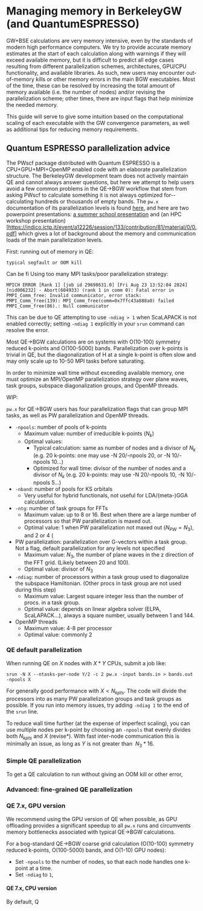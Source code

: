 # Managing memory in BerkeleyGW (and QuantumESPRESSO)

GW+BSE calculations are very memory intensive, even by the standards of modern high performance computers. We try to provide accurate memory estimates at the start of each calculation along with warnings if they will exceed available memory, but it is difficult to predict all edge cases resulting from different parallelization schemes, architectures, GPU/CPU functionality, and available libraries. As such, new users may encounter out-of-memory kills or other memory errors in the main BGW executables. Most of the time, these can be resolved by increasing the total amount of memory available (i.e. the number of nodes) and/or revising the parallelization scheme; other times, there are input flags that help minimize the needed memory.

This guide will serve to give some intuition based on the computational scaling of each executable with the GW convergence parameters, as well as additional tips for reducing memory requirements.

## Quantum ESPRESSO parallelization advice

The PWscf package distributed with Quantum ESPRESSO is a CPU+GPU+MPI+OpenMP enabled code with an elaborate parallelization structure. The BerkeleyGW development team does not actively maintain QE and cannot always answer questions, but here we attempt to help users avoid a few common problems in the QE->BGW workflow that stem from asking PWscf to calculate something it is not always optimized for--calculating hundreds or thousands of empty bands. The `pw.x` documentation of its parallelization levels is found [here](https://www.quantum-espresso.org/Doc/user_guide/node20.html), and here are two powerpoint presentations: [a summer school presentation](https://indico.ictp.it/event/9616/session/53/contribution/89/material/slides/0.pdf) and (an HPC workshop presentation)[https://indico.ictp.it/event/a12226/session/133/contribution/81/material/0/0.pdf] which gives a lot of background about the memory and communication loads of the main parallelization levels.

First: running out of memory in QE:
```
typical segfault or OOM kill
```
Can be fi
Using too many MPI tasks/poor parallelization strategy:
```
MPICH ERROR [Rank 1] [job id 29698631.0] [Fri Aug 23 13:52:04 2024] [nid006232] - Abort(604933) (rank 1 in comm 0): Fatal error in PMPI_Comm_free: Invalid communicator, error stack:
PMPI_Comm_free(139): MPI_Comm_free(comm=0x7ffc43a888a0) failed
PMPI_Comm_free(86).: Null communicator
```
This can be due to QE attempting to use `-ndiag > 1` when ScaLAPACK is not enabled correctly; setting `-ndiag 1` explicitly in your `srun` command can resolve the error.



Most QE->BGW calculations are on systems with O(10-100) symmetry reduced k-points and O(100-5000) bands. Parallelization over k-points is trivial in QE, but the diagonalization of H at a single k-point is often slow and may only scale up to 10-50 MPI tasks before saturating. 

In order to minimize wall time without exceeding available memory, one must optimize an MPI/OpenMP parallelization strategy over plane waves, task groups, subspace diagonalization groups, and OpenMP threads.

WIP:

`pw.x` for QE->BGW users has four parallelization flags that can group MPI tasks, as well as PW parallelization and OpenMP threads.
* `-npools`: number of pools of k-points
  * Maximum value: number of irreducible k-points ($N_k$)
  * Optimal values:
    * Typical calculation: same as number of nodes and a divisor of $N_k$ (e.g. 20 k-points: one may use -N 20/-npools 20, or -N 10/-npools 10...)
    * Optimized for wall time: divisor of the number of nodes and a divisor of $N_k$ (e.g. 20 k-points: may use -N 20/-npools 10, -N 10/-npools 5...)
* `-nband`: number of pools for KS orbitals
  * Very useful for hybrid functionals, not useful for LDA/(meta-)GGA calculations.
* `-ntg`: number of task groups for FFTs
  * Maximum value: up to 8 or 16. Best when there are a large number of processors so that PW parallelization is maxed out. 
  * Optimal value: 1 when PW parallelization not maxed out ($N_{PW}=N_3$), and 2 or 4 (
* PW parallelization: parallelization over G-vectors within a task group. Not a flag, default parallelization for any levels not specified
  * Maximum value: $N_3$, the number of plane waves in the z direction of the FFT grid. (Likely between 20 and 100).
  * Optimal value: divisor of $N_3$
* `-ndiag`: number of processors within a task group used to diagonalize the subspace Hamiltonian. (Other procs in task group are not used during this step)
  * Maximum value: Largest square integer less than the number of procs. in a task group.
  * Optimal value: depends on linear algebra solver (ELPA, ScaLAPACK...), always a square number, usually between 1 and 144.
* OpenMP threads
  * Maximum value: 4-8 per processor
  * Optimal value: commonly 2

### QE default parallelization
When running QE on $X$ nodes with $X*Y$ CPUs, submit a job like:
```
srun -N X --ntasks-per-node Y/2 -c 2 pw.x -input bands.in > bands.out -npools X
```
For generally good performance with $X < N_{kpts}$. The code will divide the processors into as many PW parallelization groups and task groups as possible. If you run into memory issues, try adding `-ndiag 1` to the end of the `srun` line.

To reduce wall time further (at the expense of imperfect scaling), you can use multiple nodes per k-point by choosing an `-npools` that evenly divides both $N_{kpts}$ and $X$ (revise*). With fast inter-node communication this is minimally an issue, as long as $Y$ is not greater than $~N_3 * 16$.

### Simple QE parallelization
To get a QE calculation to run without giving an OOM kill or other error, 

### Advanced: fine-grained QE parallelization


### QE 7.x, GPU version
We recommend using the GPU version of QE when possible, as GPU offloading provides a significant speedup to all `pw.x` runs and circumvents memory bottlenecks associated with typical QE->BGW calculations.

For a bog-standard QE->BGW coarse grid calculation (O(10-100) symmetry reduced k-points, O(100-5000) bands, and O(1-10) GPU nodes):
* Set `-npools` to the number of nodes, so that each node handles one k-point at a time.
* Set `-ndiag` to `1`, 

#### QE 7.x, CPU version

By default, Q
